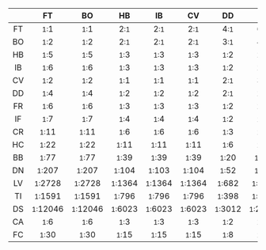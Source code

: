 ||FT|BO|HB|IB|CV|DD|FR|IF|CR|HC|BB|DN|LV|TI|DS|CA|FC|
|:-:|:-:|:-:|:-:|:-:|:-:|:-:|:-:|:-:|:-:|:-:|:-:|:-:|:-:|:-:|:-:|:-:|:-:|
|FT|<small>1:</small>1|<small>1:</small>1|2<small>:1</small>|2<small>:1</small>|2<small>:1</small>|4<small>:1</small>|6<small>:1</small>|6<small>:1</small>|12<small>:1</small>|2400<small>:1</small>|6400<small>:1</small>|25600<small>:1</small>|330000<small>:1</small>|102400<small>:1</small>|700000<small>:1</small>|12<small>:1</small>|4800<small>:1</small>|
|BO|<small>1:</small>2|<small>1:</small>2|2<small>:1</small>|2<small>:1</small>|2<small>:1</small>|3<small>:1</small>|4<small>:1</small>|4<small>:1</small>|7<small>:1</small>|14<small>:1</small>|3520<small>:1</small>|14080<small>:1</small>|181501<small>:1</small>|56320<small>:1</small>|385001<small>:1</small>|7<small>:1</small>|2640<small>:1</small>|
|HB|<small>1:</small>5|<small>1:</small>5|<small>1:</small>3|<small>1:</small>3|<small>1:</small>3|<small>1:</small>2|2<small>:1</small>|2<small>:1</small>|3<small>:1</small>|6<small>:1</small>|15<small>:1</small>|5632<small>:1</small>|72600<small>:1</small>|22528<small>:1</small>|154000<small>:1</small>|3<small>:1</small>|11<small>:1</small>|
|IB|<small>1:</small>6|<small>1:</small>6|<small>1:</small>3|<small>1:</small>3|<small>1:</small>3|<small>1:</small>2|2<small>:1</small>|2<small>:1</small>|3<small>:1</small>|5<small>:1</small>|12<small>:1</small>|4694<small>:1</small>|60501<small>:1</small>|18774<small>:1</small>|128334<small>:1</small>|3<small>:1</small>|9<small>:1</small>|
|CV|<small>1:</small>2|<small>1:</small>2|<small>1:</small>1|<small>1:</small>1|<small>1:</small>1|2<small>:1</small>|3<small>:1</small>|3<small>:1</small>|6<small>:1</small>|12<small>:1</small>|3200<small>:1</small>|12800<small>:1</small>|165000<small>:1</small>|51200<small>:1</small>|350000<small>:1</small>|6<small>:1</small>|2400<small>:1</small>|
|DD|<small>1:</small>4|<small>1:</small>4|<small>1:</small>2|<small>1:</small>2|<small>1:</small>2|2<small>:1</small>|2<small>:1</small>|2<small>:1</small>|4<small>:1</small>|7<small>:1</small>|18<small>:1</small>|7040<small>:1</small>|90751<small>:1</small>|28160<small>:1</small>|192501<small>:1</small>|4<small>:1</small>|14<small>:1</small>|
|FR|<small>1:</small>6|<small>1:</small>6|<small>1:</small>3|<small>1:</small>3|<small>1:</small>3|<small>1:</small>2|2<small>:1</small>|2<small>:1</small>|3<small>:1</small>|5<small>:1</small>|12<small>:1</small>|4694<small>:1</small>|60501<small>:1</small>|18774<small>:1</small>|128334<small>:1</small>|3<small>:1</small>|9<small>:1</small>|
|IF|<small>1:</small>7|<small>1:</small>7|<small>1:</small>4|<small>1:</small>4|<small>1:</small>4|<small>1:</small>2|<small>1:</small>2|<small>1:</small>2|2<small>:1</small>|4<small>:1</small>|11<small>:1</small>|4023<small>:1</small>|51858<small>:1</small>|16092<small>:1</small>|110000<small>:1</small>|2<small>:1</small>|8<small>:1</small>|
|CR|<small>1:</small>11|<small>1:</small>11|<small>1:</small>6|<small>1:</small>6|<small>1:</small>6|<small>1:</small>3|<small>1:</small>2|<small>1:</small>2|2<small>:1</small>|3<small>:1</small>|6<small>:1</small>|24<small>:1</small>|30251<small>:1</small>|94<small>:1</small>|64167<small>:1</small>|2<small>:1</small>|5<small>:1</small>|
|HC|<small>1:</small>22|<small>1:</small>22|<small>1:</small>11|<small>1:</small>11|<small>1:</small>11|<small>1:</small>6|<small>1:</small>4|<small>1:</small>4|<small>1:</small>2|2<small>:1</small>|3<small>:1</small>|12<small>:1</small>|152<small>:1</small>|47<small>:1</small>|321<small>:1</small>|<small>1:</small>2|3<small>:1</small>|
|BB|<small>1:</small>77|<small>1:</small>77|<small>1:</small>39|<small>1:</small>39|<small>1:</small>39|<small>1:</small>20|<small>1:</small>13|<small>1:</small>13|<small>1:</small>7|<small>1:</small>4|<small>1:</small>2|4<small>:1</small>|44<small>:1</small>|14<small>:1</small>|92<small>:1</small>|<small>1:</small>7|<small>1:</small>2|
|DN|<small>1:</small>207|<small>1:</small>207|<small>1:</small>104|<small>1:</small>103|<small>1:</small>104|<small>1:</small>52|<small>1:</small>35|<small>1:</small>35|<small>1:</small>18|<small>1:</small>9|<small>1:</small>4|2<small>:1</small>|17<small>:1</small>|5<small>:1</small>|34<small>:1</small>|<small>1:</small>18|<small>1:</small>5|
|LV|<small>1:</small>2728|<small>1:</small>2728|<small>1:</small>1364|<small>1:</small>1364|<small>1:</small>1364|<small>1:</small>682|<small>1:</small>455|<small>1:</small>455|<small>1:</small>228|<small>1:</small>114|<small>1:</small>43|<small>1:</small>11|2<small>:1</small>|<small>1:</small>3|3<small>:1</small>|<small>1:</small>228|<small>1:</small>57|
|TI|<small>1:</small>1591|<small>1:</small>1591|<small>1:</small>796|<small>1:</small>796|<small>1:</small>796|<small>1:</small>398|<small>1:</small>266|<small>1:</small>266|<small>1:</small>133|<small>1:</small>67|<small>1:</small>25|<small>1:</small>7|3<small>:1</small>|<small>1:</small>2|5<small>:1</small>|<small>1:</small>133|<small>1:</small>34|
|DS|<small>1:</small>12046|<small>1:</small>12046|<small>1:</small>6023|<small>1:</small>6023|<small>1:</small>6023|<small>1:</small>3012|<small>1:</small>2008|<small>1:</small>2008|<small>1:</small>1004|<small>1:</small>502|<small>1:</small>189|<small>1:</small>48|<small>1:</small>4|<small>1:</small>12|<small>1:</small>2|<small>1:</small>1004|<small>1:</small>251|
|CA|<small>1:</small>6|<small>1:</small>6|<small>1:</small>3|<small>1:</small>3|<small>1:</small>3|<small>1:</small>2|2<small>:1</small>|2<small>:1</small>|3<small>:1</small>|5<small>:1</small>|12<small>:1</small>|4694<small>:1</small>|60501<small>:1</small>|18774<small>:1</small>|128334<small>:1</small>|3<small>:1</small>|9<small>:1</small>|
|FC|<small>1:</small>30|<small>1:</small>30|<small>1:</small>15|<small>1:</small>15|<small>1:</small>15|<small>1:</small>8|<small>1:</small>5|<small>1:</small>5|<small>1:</small>3|<small>1:</small>2|3<small>:1</small>|9<small>:1</small>|114<small>:1</small>|36<small>:1</small>|241<small>:1</small>|<small>1:</small>3|2<small>:1</small>|